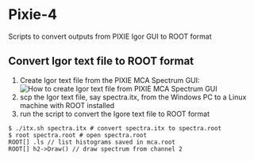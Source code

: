# Pixie-4

Scripts to convert outputs from PIXIE Igor GUI to ROOT format

## Convert Igor text file to ROOT format

1. Create Igor text file from the PIXIE MCA Spectrum GUI:
![How to create Igor text file from PIXIE MCA Spectrum GUI](https://dl.dropboxusercontent.com/u/19851056/0/PIXIE-MCA-Spectrum-save-as-Igor-text.png)
2. scp the Igor text file, say spectra.itx, from the Windows PC to a Linux machine with ROOT installed
3. run the script to convert the Igore text file to ROOT format
```
$ ./itx.sh spectra.itx # convert spectra.itx to spectra.root
$ root spectra.root # open spectra.root
ROOT[] .ls // list histograms saved in mca.root
ROOT[] h2->Draw() // draw spectrum from channel 2
```
